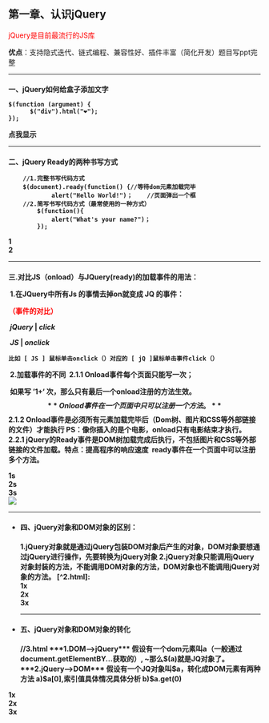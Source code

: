 ##  第一章、认识jQuery

<span style="color:red">jQuery是目前最流行的JS库</span>

**优点**：支持隐式迭代、链式编程、兼容性好、插件丰富（简化开发）题目写ppt完整

-----

<h4>一、jQuery如何给盒子添加文字

```
$(function (argument) {
      $("div").html("❤");
});
```

[^01.html]: 

<!DOCTYPE html>
<html lang="en">
<head>
    <meta charset="UTF-8">
    <meta name="viewport" content="width=device-width, initial-scale=1.0">
    <title>Document</title>
 <script type="text/javascript" src="../scripts/jquery-1.7.2.js"></script>
   <script type="text/javascript">
    //.html()会让div盒子中显示内容
    $(function (argument) {
      $("div").html("❤");
    });
  </script>
</head>
<body>
  <div>点我显示</div>
  <div></div>
</body>
</html>

-----

<h4>二、jQuery Ready的两种书写方式

```
	//1.完整书写代码方式
    $(document).ready(function() {//等待dom元素加载完毕
            alert("Hello World!")；    //页面弹出一个框
    //2.简写书写代码方式（最常使用的一种方式）
        $(function(){                       
            alert("What's your name?")；      
        });
```



[^02.html]: 

<!DOCTYPE html>
<html lang="en">
<head>
    <meta charset="UTF-8">
    <meta name="viewport" content="width=device-width, initial-scale=1.0">
    <title>Document</title>
        <!-- 在head标签内引入jQuery -->
    <script type="text/javascript" src="../scripts/jquery-1.7.2.js"></script>
    <script type="text/javascript">
    //jQuery两种书写方式
    //1.完整书写代码方式
        $(document).ready(function() {      //等待dom元素加载完毕
            alert("Hello World!")           //弹出一个框
    //2.简写书写代码方式（最常使用的一种方式）
        $(function(){                       
            alert("What's your name?")      
        });
    </script>
</head>
<body>
    <div>1</div>
    <div>2</div>
</body>
</html>

-----

<h4>三.对比JS（onload）与JQuery(ready)的加载事件的用法：

​	**1.在JQuery中所有Js 的事情去掉on就变成 JQ 的事件：**	

<span style="color:red">（事件的对比）</span>			

​	***jQuery***	 |	 ***click***

​		***JS***	      |	***onclick***

​		`比如 [ JS ] 鼠标单击onclick（）对应的 [ jQ ]鼠标单击事件click（）`

​	**2.加载事件的不同**
​    	2.1.1 	Onload事件每个页面只能写一次；

​					如果写 **’1+‘** 次，那么只有最后一个onload注册的方法生效。
$$
**Onload事件在一个页面中只可以注册一个方法。**
$$
​    	2.1.2	Onload事件是必须所有元素加载完毕后（Dom树、图片和CSS等外部链接的文件）才能执行
PS：像你插入的是个电影，onload只有电影结束才执行。
​		2.2.1	jQuery的**Ready事件**是DOM树加载完成后执行，不包括图片和CSS等外部链接的文件加载。
​    特点：提高程序的响应速度
​    ready事件在一个页面中可以注册多个方法。

[^1.html]: 

<!DOCTYPE html>
<html lang="en">
<head>
    <meta charset="UTF-8">
    <meta name="viewport" content="width=device-width, initial-scale=1.0">
    <title>Document</title>
    <script type="text/javascript" src="../scripts/jquery-1.7.2.js"></script>
    <script type="text/javascript">
         window.onload=function (argument) {
             alert(1);
         }
//jQuery注册方法是 $（“div”）.click(function(){})
        $(document).ready(function(argument) {
            alert(3);
        });
        //document不能加引号，它本身就是一个DOM元素，不能调用DOM对象的方法。
         $(document).ready(function(argument) {
            alert(4);
        });
        //简写形式：
         $(function (argument){
            alert(5);
            alert($("div:eq(0)").html());
            //:eq(0)为索引号为第0个的；.html()=.innerhtml：内容
         });
    </script>
</head>
<body>
    <div>1s</div>
    <div>2s</div>
    <div>3s</div>
    <img src="I:/咔嚓/624咔嚓/DSC_0021.JPG">
</body>
</html>



-----



- <h4>四、jQuery对象和DOM对象的区别：</h4>
      1.jQuery对象就是通过jQuery包装DOM对象后产生的对象，DOM对象要想通过jQuery进行操作，先要转换为jQuery对象
      2.jQuery对象只能调用jQuery对象封装的方法，不能调用DOM对象的方法，DOM对象也不能调用jQuery对象的方法。
  [^2.html]: 
  
  <!DOCTYPE html>
  <html lang="en">
  <head>
      <meta charset="UTF-8">
      <meta name="viewport" content="width=device-width, initial-scale=1.0">
      <title>Document</title>
      <script type="text/javascript" src="../scripts/jquery-1.7.2.js"></script>
      <script type="text/javascript">
      $(function (argument) {
          var div1=document.getElementsByTagName("div")[0];
          // alert(div1.innerHTML)//DOM属性获取元素中的文本内容
          // alert(div1.html());//jQuery属性获取元素中的..内容
          // alert($(div1).html());
              //$(DOM元素)就会将DOM元素转换成JQuery对象
          $("div").click(function(event) {
          //（使用DOM元素的访问策略，innerHTML是一个属性（this是一个DOM元素））
          // alert(this.innerHTML);
              //将DOM元素转化成JQuery对象 
              alert($(this).html());//使用jQuery对象的访问策略，html()是一个方法
          });
      });
      </script>
  </head>
  <body>
      <div>1x</div>
      <div>2x</div>
      <div>3x</div>
  </body>
  </html>
  
  -----
  
  
  
- <h4>五、jQuery对象和DOM对象的转化</h4>
  //3.html
      ***1.DOM-->jQuery***
          假设有一个dom元素叫a（一般通过document.getElementBY...获取的）,
          ~那么$(a)就是JQ对象了。
      ***2.jQuery-->DOM***
          假设有一个JQ对象叫$a，转化成DOM元素有两种方法
          a)$a[0],索引值具体情况具体分析
          b)$a.get(0)

[^3.html]: 

<!DOCTYPE html>
<html lang="en">
<head>
    <meta charset="UTF-8">
    <title>Document</title>
    <script type="text/javascript" src="../scripts/jquery-1.7.2.js"></script>
<script type="text/javascript">
        //jQuery对象和DOM对象的转化
    $(function (argument) { 
//1.DOM-->jQuery
        var d1=document.getElementsByTagName("div")[0];
        var $d1=$(d1);//将DOM元素转化成jQuery对象
        alert($d1.html());//jq对象必须用jq的方法。
//2.jQuery-->DOM
        var $divs=$("div");//选取jq里所有的div（3个）
        var d2=$divs[1];//将jq中的第二个元素转化给DOM(方法1)
        var d3=$divs.get(2);//（方法2）
        alert(d2.innerHTML);
        alert(d3.innerHTML);
        });
</script>
    </head>
<body>
    <div>1x</div>
    <div>2x</div>
    <div>3x</div>
</body>
</html>  



